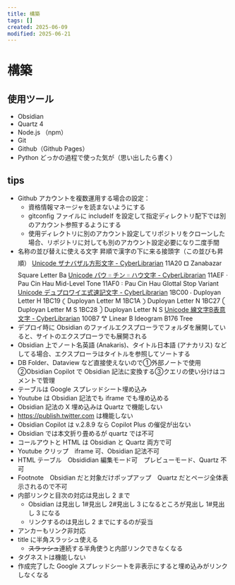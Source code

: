 ```yaml
---
title: 構築
tags: []
created: 2025-06-09
modified: 2025-06-21
---
```


# 構築

## 使用ツール

- Obsidian
- Quartz 4
- Node.js （npm）
- Git
- Github（Github Pages）
- Python どっかの過程で使った気が（思い出したら書く）

## tips

- Github アカウントを複数運用する場合の設定：
	- 資格情報マネージャを読まないようにする
	- gitconfig ファイルに includeIf を設定して指定ディレクトリ配下では別のアカウント参照するようにする
	- 使用ディレクトリに別のアカウント設定してリポジトリをクローンした場合、リポジトリに対しても別のアカウント設定必要になり二度手間
- 名称の並び替えに使える文字
	昇順で漢字の下に来る接頭字（この並びも昇順）
	[Unicode ザナバザル方形文字 - CyberLibrarian](https://www.asahi-net.or.jp/~ax2s-kmtn/ref/unicode/u11a00.html)
	11A20	𑨠	Zanabazar Square Letter Ba
	[Unicode パウ゠チン゠ハウ文字 - CyberLibrarian](https://www.asahi-net.or.jp/~ax2s-kmtn/ref/unicode/u11ac0.html)
	11AEF	𑫯	Pau Cin Hau Mid-Level Tone
	11AF0	𑫰	Pau Cin Hau Glottal Stop Variant
	[Unicode デュプロワイエ式速記文字 - CyberLibrarian](https://www.asahi-net.or.jp/~ax2s-kmtn/ref/unicode/u1bc00.html)
	1BC00	𛰀	Duployan Letter H
	1BC19	𛰙	Duployan Letter M
	1BC1A	𛰚	Duployan Letter N
	1BC27	𛰧	Duployan Letter M S
	1BC28	𛰨	Duployan Letter N S
	[Unicode 線文字B表意文字 - CyberLibrarian](https://www.asahi-net.or.jp/~ax2s-kmtn/ref/unicode/u10080.html)
	100B7	𐂷	Linear B Ideogram B176 Tree
- デプロイ時に Obsidian のファイルエクスプローラでフォルダを展開していると、サイトのエクスプローラでも展開される
- Obsidian 上でノート名英語 (Anakaris)、タイトル日本語 (アナカリス) などしてる場合、エクスプローラはタイトルを参照してソートする
- DB Folder、Dataview など直接使えないので①外部ノートで使用②Obsidian Copilot で Obsidian 記法に変換する③クエリの使い分けはコメントで管理
- テーブルは Google スプレッドシート埋め込み
- Youtube は Obsidian 記法でも iframe でも埋め込める
- Obsidian 記法の X 埋め込みは Quartz で機能しない
- https://publish.twitter.com は機能しない
- Obsidian Copilot は v.2.8.9 なら Copilot Plus の催促が出ない
- Obsidian では本文折り畳めるが quartz では不可
- コールアウトと HTML は Obsidian と Quartz 両方で可
- Youtube クリップ　iframe 可、Obsidian 記法不可
- HTML テーブル　Obsididian 編集モード可　プレビューモード、Quartz 不可
- Footnote　Obsidian だと対象だけポップアップ　Quartz だとページ全体表示されるので不可
- 内部リンクと目次の対応は見出し 2 まで
	- Obsidian は見出し 1#見出し 2#見出し 3 になるところが見出し 1#見出し 3 になる
	- リンクするのは見出し 2 までにするのが妥当
- アンカーもリンク非対応
- title に半角スラッシュ使える
	- ~~スラッシュ~~連続する半角使うと内部リンクできなくなる
- タグネストは機能しない
- 作成完了した Google スプレッドシートを非表示にすると埋め込みがリンクしなくなる
